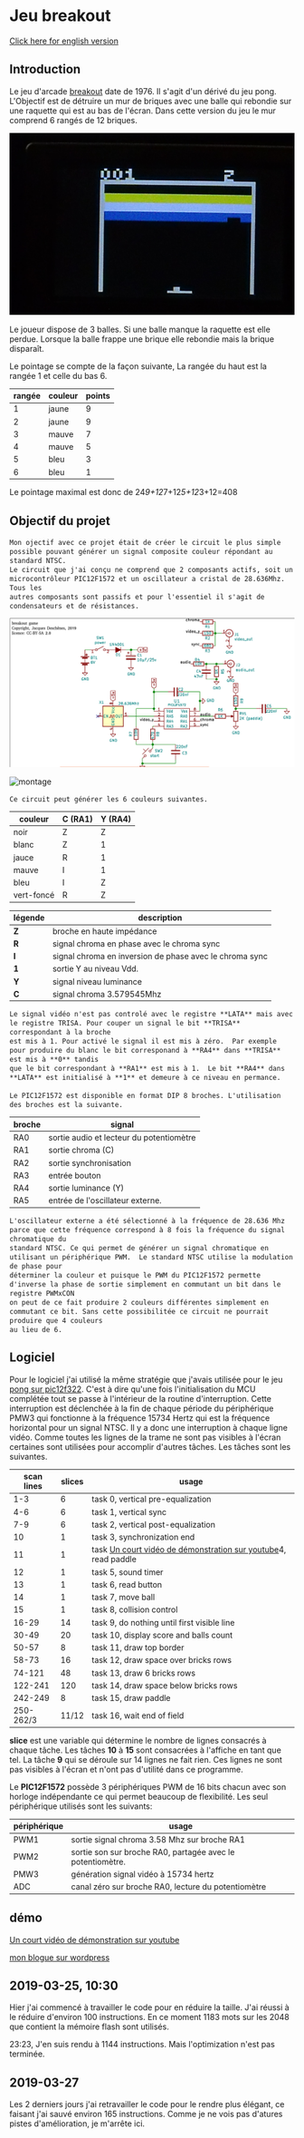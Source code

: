 Jeu breakout
============

[Click here for english version](readme(en).md)

Introduction
------------
  Le jeu d'arcade [breakout](https://fr.wikipedia.org/wiki/Breakout_(jeu_vid%C3%A9o,_1976)) date de 1976. Il s'agit d'un dérivé du jeu pong.
  L'Objectif est de détruire un mur de briques avec une balle qui rebondie sur une raquette qui est au bas de l'écran. Dans cette version
  du jeu le mur comprend 6 rangés de 12 briques. 
  
![écran du jeu](ecran.png)

  Le joueur dispose de 3 balles. Si une balle manque la raquette est elle perdue. Lorsque la balle frappe une brique elle rebondie mais la brique
  disparaît. 
  
  Le pointage se compte de la façon suivante, La rangée du haut est la rangée 1 et celle du bas 6.
  
  rangée | couleur | points
  -------|---------|--------
  1 | jaune | 9
  2 | jaune | 9
  3 | mauve | 7
  4 | mauve | 5
  5 | bleu | 3
  6 | bleu | 1
  
  Le pointage maximal est donc de 24*9+12*7+12*5+12*3+12=408
  
  
Objectif du projet
------------------
	Mon ojectif avec ce projet était de créer le circuit le plus simple possible pouvant générer un signal composite couleur répondant au standard NTSC.
	Le circuit que j'ai conçu ne comprend que 2 composants actifs, soit un microcontrôleur PIC12F1572 et un oscillateur a cristal de 28.636Mhz. Tous les
	autres composants sont passifs et pour l'essentiel il s'agit de condensateurs et de résistances.
	
![schématique](schematic-breakout_1572.png)  

![montage](montage.png)

	Ce circuit peut générer les 6 couleurs suivantes.
	
couleur      |  C (RA1) |  Y (RA4)
-------------|----------|-------------
noir       |    Z     |  Z
blanc      |    Z     |  1
jauce      |    R     |  1
mauve      |    I     |  1
bleu       |    I     |  Z
vert-foncé |    R     |  Z 
    

légende | description
---------|-----------
**Z** | broche en haute impédance
**R** | signal chroma en phase avec le chroma sync
**I** | signal chroma en inversion de phase avec le chroma sync
**1** | sortie Y au niveau Vdd.
**Y** | signal niveau luminance
**C** | signal chroma 3.579545Mhz
       
    Le signal vidéo n'est pas controlé avec le registre **LATA** mais avec le registre TRISA. Pour couper un signal le bit **TRISA** correspondant à la broche
    est mis à 1. Pour activé le signal il est mis à zéro.  Par exemple pour produire du blanc le bit corresponand à **RA4** dans **TRISA** est mis à **0** tandis
    que le bit correspondant à **RA1** est mis à 1.  Le bit **RA4** dans **LATA** est initialisé à **1** et demeure à ce niveau en permance.
    
	Le PIC12F1572 est disponible en format DIP 8 broches. L'utilisation des broches est la suivante.
	
broche |  signal
-------|--------
RA0  |  sortie audio et lecteur du potentiomètre
RA1  |  sortie chroma  (C)
RA2  |  sortie synchronisation
RA3  |  entrée bouton
RA4  |  sortie luminance (Y)
RA5  |  entrée de l'oscillateur externe.
      
    L'oscillateur externe a été sélectionné à la fréquence de 28.636 Mhz parce que cette fréquence correspond à 8 fois la fréquence du signal chromatique du 
    standard NTSC. Ce qui permet de générer un signal chromatique en utilisant un périphérique PWM.  Le standard NTSC utilise la modulation de phase pour
    déterminer la couleur et puisque le PWM du PIC12F1572 permette d'inverse la phase de sortie simplement en commutant un bit dans le registre PWMxCON
    on peut de ce fait produire 2 couleurs différentes simplement en commutant ce bit. Sans cette possibilitée ce circuit ne pourrait produire que 4 couleurs
    au lieu de 6.

Logiciel
---------

Pour le logiciel j'ai utilisé la même stratégie que j'avais utilisée pour le jeu [pong sur pic12f322](https://picatout.wordpress.com/2013/08/17/pong-sur-pic10f322/).
C'est à dire qu'une fois l'initialisation du MCU complétée tout se passe à l'intérieur de la routine d'interruption. Cette interruption est déclenchée à la fin de chaque période du périphérique PMW3 qui fonctionne à la fréquence 15734 Hertz qui est la fréquence horizontal pour un signal NTSC. Il y a donc une interruption à chaque ligne vidéo.  Comme toutes les lignes de la trame ne sont pas visibles à l'écran certaines sont utilisées pour accomplir d'autres tâches. Les tâches sont les suivantes.

scan lines  | slices  |   usage
-|-|-
1-3       |  6      | task 0, vertical pre-equalization
4-6       |  6      | task 1, vertical sync
7-9       |  6      | task 2, vertical post-equalization
10        |  1      | task 3, synchronization end
11        |  1      | task [Un court vidéo de démonstration sur youtube](https://youtu.be/vrqX9GyqXJU)4, read paddle    
12        |  1      | task 5, sound timer
13        |  1      | task 6, read button
14        |  1      | task 7, move ball
15        |  1      | task 8, collision control
16-29     |  14     | task 9, do nothing until first visible line    
30-49     |  20     | task 10, display score and balls count
50-57     |  8      | task 11, draw top border
58-73     |  16     | task 12, draw space over bricks rows
74-121    |  48     | task 13, draw 6 bricks rows
122-241   |  120	 | task 14, draw space below bricks rows
242-249   |  8      | task 15, draw paddle
250-262/3 |  11/12  | task 16, wait end of field    

**slice** est une variable qui détermine le nombre de lignes consacrés à chaque tâche. Les tâches **10** à **15** sont consacrées à l'affiche en tant que tel. La tâche **9** qui se déroule sur 14 lignes ne fait rien. Ces lignes ne sont pas visibles à l'écran et n'ont pas d'utilité dans ce programme.

Le **PIC12F1572** possède 3 périphériques PWM de 16 bits chacun avec son horloge indépendante ce qui permet beaucoup de flexibilité. Les seul périphérique utilisés sont les suivants:

périphérique | usage
-|-
PWM1| sortie signal chroma 3.58 Mhz sur broche RA1
PWM2| sortie son sur broche RA0, partagée avec le potentiomètre.
PMW3|génération signal vidéo à 15734 hertz
ADC| canal zéro sur broche RA0, lecture du potentiomètre
      

démo
----
[Un court vidéo de démonstration sur youtube](https://youtu.be/vrqX9GyqXJU)

[mon blogue sur wordpress](https://picatout.wordpress.com/)

2019-03-25, 10:30
-
Hier j'ai commencé à travailler le code pour en réduire la taille. J'ai réussi à le réduire d'environ 100 instructions. En ce moment
1183 mots sur les 2048 que contient la mémoire flash sont utilisés. 

23:23, J'en suis rendu à 1144 instructions. Mais l'optimization n'est pas terminée.

2019-03-27
-
Les 2 derniers jours j'ai retravailler le code pour le rendre plus élégant, ce faisant j'ai sauvé environ 165 instructions. Comme je ne vois pas d'atures pistes d'amélioration, je m'arrête ici. 


